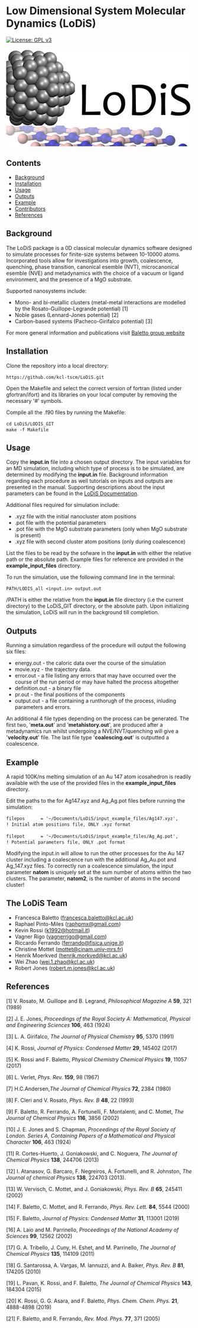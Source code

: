 # Low Dimensional System Molecular Dynamics (LoDiS)

[![License: GPL v3](https://img.shields.io/badge/License-GPLv3-blue.svg)](https://www.gnu.org/licenses/gpl-3.0)

![Lodis Logo](/images/lodislogo.png)

## Contents
* [Background](#background)
* [Installation](#installation)
* [Usage](#usage)
* [Outputs](#outputs)
* [Example](#example)
* [Contributors](#contributors)
* [References](#references)


## Background
The LoDiS package is a 0D classical molecular dynamics software designed to simulate processes for finite-size systems
between 10-10000 atoms. Incorporated tools allow for investigations into growth, coalescence, quenching, phase transition, 
canonical esemble (NVT), microcanonical esemble (NVE) and metadynamics with the choice of a vacuum or ligand environment, and the presence of
a MgO substrate.  

Supported nanosystems include:
* Mono- and bi-metallic clusters (metal-metal interactions are modelled by the Rosato-Guillope-Legrande potential) [1]
* Noble gases (Lennard-Jones potential) [2]
* Carbon-based systems (Pacheco-Girifalco potential) [3]

For more general information and publications visit [Baletto group website](https://balettogroup.weebly.com/lodis.html)

## Installation
Clone the repository into a local directory:
```
https://github.com/kcl-tscm/LoDiS.git
```

Open the Makefile and select the correct version of fortran (listed under gfortran/ifort) and its libraries on your local computer by removing the necessary '#' symbols.

Compile all the .f90 files by running the Makefile:
```
cd LoDiS/LODIS_GIT
make -f Makefile
```

## Usage
Copy the **input.in** file into a chosen output directory.
The input variables for an MD simulation, including which type of process is to be simulated, are determined by modifying the **input.in** file. Background
information regarding each procedure as well tutorials on inputs and outputs are presented in the manual.
Supporting descriptions about the input parameters can be found in the [LoDiS Documentation](https://github.com/kcl-tscm/LoDiS/wiki/LoDiS-Documentation).

Additional files required for simulation include:  
* .xyz file with the initial nanocluster atom positions 
* .pot file with the potential parameters
* .pot file with the MgO substrate parameters (only when MgO substrate is present)
* .xyz file with second cluster atom positions (only during coalescence)


List the files to be read by the sofware in the **input.in** with either the relative path or the absolute path.
Example files for reference are provided in the **example_input_files** directory.

To run the simulation, use the following command line in the terminal:
```
PATH/LODIS_all <input.in> output.out
```
/PATH is either the relative from the **input.in** file directory (i.e the current directory) to the LoDiS_GIT directory, or the absolute path.
Upon initializing the simulation, LoDiS will run in the background till completion.

## Outputs
Running a simulation regardless of the procedure will output the following six files:
* energy.out - the caloric data over the course of the simulation
* movie.xyz - the trajectory data.
* error.out - a file listing any errors that may have occurred over the course of the run period or may have halted the process altogether
* definition.out - a binary file
* pr.out - the final positions of the components
* output.out - a file containing a runthorugh of the process, inluding parameters and errors.

An additional 4 file types depending on the process can be generated. The first two, '**meta.out**' and '**metahistory.out**', are produced 
after a metadynamics run whilst undergoing a NVE/NVT/quenching will give a '**velocity.out**' file. The last file type '**coalescing.out**' is outputted
a coalescence.   


## Example
A rapid 100K/ns melting simulation of an Au 147 atom icosahedron is readily available with the use of the provided files in the **example_input_files** directory.

Edit the paths to the for Ag147.xyz and Ag_Ag.pot files before running the simulation:
```
filepos      = '~/Documents/LoDiS/input_example_files/Ag147.xyz',             ! Initial atom positions file, ONLY .xyz format
  
filepot      = '~/Documents/LoDiS/input_example_files/Ag_Ag.pot',             ! Potential parameters file, ONLY .pot format
```
Modifying the input.in will allow to run the other processes for the Au 147 cluster including a coalescence run with the additional Ag_Au.pot and Ag_147.xyz files.
To correctly run a coalescence simulation, the input parameter **natom** is uniquely set at the sum number of atoms within the two clusters.
The parameter, **natom2**, is the number of atoms in the second cluster! 

## The LoDiS Team
* Francesca Baletto (francesca.baletto@kcl.ac.uk)
* Raphael Pinto-Miles (raphpmx@gmail.com)
* Kevin Rossi (k1992@hotmail.it)
* Vagner Rigo (vagnerrigo@gmail.com)
* Riccardo Ferrando (ferrando@fisica.unige.it)
* Christine Mottet (mottet@cinam.univ-mrs.fr)
* Henrik Moerkved (henrik.morkved@kcl.ac.uk)
* Wei Zhao (wei.1.zhao@kcl.ac.uk)
* Robert Jones (robert.m.jones@kcl.ac.uk)


## References
[1] V. Rosato, M. Guillope and B. Legrand, *Philosophical Magazine A* **59**, 321 (1989)

[2] J. E. Jones, *Proceedings of the Royal Society A: Mathematical, Physical and Engineering Sciences* **106**, 463 (1924)

[3] L. A. Girifalco, *The Journal of Physical Chemistry* **95**, 5370 (1991)

[4] K. Rossi, *Journal of Physics: Condensed Matter* **29**, 145402 (2017)

[5] K. Rossi and F. Baletto, *Physical Chemistry Chemical Physics* **19**, 11057 (2017)

[6] L. Verlet, *Phys. Rev.* **159**, 98 (1967)

[7] H.C.Andersen,*The Journal of Chemical Physics* **72**, 2384 (1980)

[8] F. Cleri and V. Rosato, *Phys. Rev. B* **48**, 22 (1993)

[9] F. Baletto, R. Ferrando, A. Fortunelli, F. Montalenti, and C. Mottet, *The Journal of Chemical Physics* **116**, 3856 (2002)

[10] J. E. Jones and S. Chapman, *Proceedings of the Royal Society of London. Series A, Containing Papers of a Mathematical and Physical Character* **106**, 463 (1924)

[11] R. Cortes-Huerto, J. Goniakowski, and C. Noguera, *The Journal of Chemical Physics* **138**, 244706 (2013)

[12] I. Atanasov, G. Barcaro, F. Negreiros, A. Fortunelli, and R. Johnston, *The Journal of chemical Physics* **138**, 224703 (2013).

[13] W. Vervisch, C. Mottet, and J. Goniakowski, *Phys. Rev. B* **65**, 245411 (2002)

[14] F. Baletto, C. Mottet, and R. Ferrando, *Phys. Rev. Lett.* **84**, 5544 (2000)

[15] F. Baletto, *Journal of Physics: Condensed Matter* **31**, 113001 (2019)

[16] A. Laio and M. Parrinello, *Proceedings of the National Academy of Sciences* **99**, 12562 (2002)

[17] G. A. Tribello, J. Cuny, H. Eshet, and M. Parrinello, *The Journal of Chemical Physics* **135**, 114109 (2011)

[18] G. Santarossa, A. Vargas, M. Iannuzzi, and A. Baiker, *Phys. Rev. B* **81**, 174205 (2010)

[19] L. Pavan, K. Rossi, and F. Baletto, *The Journal of Chemical Physics* **143**, 184304 (2015)

[20] K. Rossi,  G. G. Asara,  and  F. Baletto, *Phys. Chem. Chem. Phys.*  **21**, 4888-4898 (2019)

[21] F. Baletto, and R. Ferrando, *Rev. Mod. Phys.* **77**, 371 (2005)
